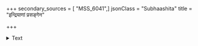 +++
secondary_sources = [ "MSS_6041",]
jsonClass = "Subhaashita"
title = "इन्द्रियाणां प्रसङ्गेन"

+++

<details><summary>Text</summary>

इन्द्रियाणां प्रसङ्गेन धर्मस्यासेवनेन च।  
पापान् संयान्ति संसारान् अविद्वांसो नराधमाः॥
</details>
